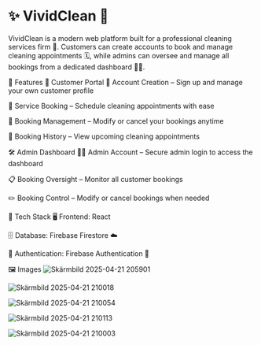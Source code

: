# ✨ VividClean 🧼
VividClean is a modern web platform built for a professional cleaning services firm 🧽. Customers can create accounts to book and manage cleaning appointments 🗓️, while admins can oversee and manage all bookings from a dedicated dashboard 🧑‍💼.

🔑 Features
👤 Customer Portal
📝 Account Creation – Sign up and manage your own customer profile

🧼 Service Booking – Schedule cleaning appointments with ease

🔁 Booking Management – Modify or cancel your bookings anytime

📜 Booking History – View upcoming cleaning appointments

🛠️ Admin Dashboard
🧑‍💼 Admin Account – Secure admin login to access the dashboard

📋 Booking Oversight – Monitor all customer bookings

✏️ Booking Control – Modify or cancel bookings when needed

🧰 Tech Stack
🖥️ Frontend: React

🗄️ Database: Firebase Firestore  ☁️

🔐 Authentication: Firebase Authentication 🔑

🖼️ Images
![Skärmbild 2025-04-21 205901](https://github.com/user-attachments/assets/8360ba80-e168-42e6-8d15-1a80c739b4aa)

![Skärmbild 2025-04-21 210018](https://github.com/user-attachments/assets/838a4f4b-12c1-44eb-a28b-d206a1c242c4)

![Skärmbild 2025-04-21 210054](https://github.com/user-attachments/assets/31fdd489-1dc0-41df-833f-e3cfbb00d738)

![Skärmbild 2025-04-21 210113](https://github.com/user-attachments/assets/00864522-ae30-4216-95a3-a817a751235e)

![Skärmbild 2025-04-21 210003](https://github.com/user-attachments/assets/c27c24ca-a592-42c6-958f-9ff465fd64de)
